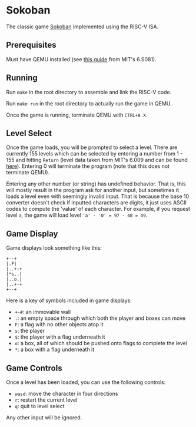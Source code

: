 # Sokoban

The classic game [Sokoban](https://en.wikipedia.org/wiki/Sokoban) implemented using the RISC-V ISA.

## Prerequisites
Must have QEMU installed (see [this guide](https://pdos.csail.mit.edu/6.S081/2021/tools.html) from MIT's 6.S081).

## Running
Run `make` in the root directory to assemble and link the RISC-V code. 

Run `make run` in the root directory to actually run the game in QEMU. 

Once the game is running, terminate QEMU with `CTRL+A X`.

## Level Select
Once the game loads, you will be prompted to select a level. There are currently 155 levels which can be selected by entering a number from 1 - 155 and hitting `Return` (level data taken from MIT's 6.009 and can be found [here](https://py.mit.edu/spring22/labs/lab02)). Entering 0 will terminate the program (note that this does not terminate QEMU). 

Entering any other number (or string) has undefined behavior. That is, this will mostly result in the program ask for another input, but sometimes it loads a level even with seemingly invalid input. That is because the base 10 converter doesn't check if inputted characters are digits, it just uses ASCII codes to compute the 'value' of each character. For example, if you request level `a`, the game will load level `'a' - '0' = 97 - 48 = 49`.

## Game Display

Game displays look something like this:

```
+--+
|.F|
|..+-+
|*s..|
|..o.|
|..+-+
+--+ 
```

Here is a key of symbols included in game displays:
- `+-#`: an immovable wall
- `.`: an empty space through which both the player and boxes can move
- `F`: a flag with no other objects atop it
- `s`: the player
- `$`: the player with a flag underneath it
- `o`: a box, all of which should be pushed onto flags to complete the level
- `*`: a box with a flag underneath it

## Game Controls

Once a level has been loaded, you can use the following controls:
- `wasd`: move the character in four directions
- `r`: restart the current level
- `q`: quit to level select

Any other input will be ignored.
